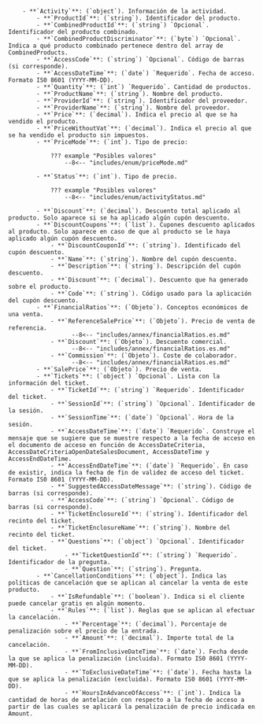         - **`Activity`**: (`object`). Información de la actividad.
            - **`ProductId`**: (`string`). Identificador del producto.
            - **`CombinedProductId`**: (`string`) `Opcional`. Identificador del producto combinado.
            - **`CombinedProductDiscriminator`**: (`byte`) `Opcional`. Indica a qué producto combinado pertenece dentro del array de CombinedProducts.
            - **`AccessCode`**: (`string`) `Opcional`. Código de barras (si corresponde).
            - **`AccessDateTime`**: (`date`) `Requerido`. Fecha de acceso. Formato IS0 8601 (YYYY-MM-DD).
            - **`Quantity`**: (`int`) `Requerido`. Cantidad de productos.
            - **`ProductName`**: (`string`). Nombre del producto.
            - **`ProviderId`**: (`string`). Identificador del proveedor.
            - **`ProviderName`**: (`string`). Nombre del proveedor.
            - **`Price`**: (`decimal`). Indica el precio al que se ha vendido el producto.
            - **`PriceWithoutVat`**: (`decimal`). Indica el precio al que se ha vendido el producto sin impuestos.
            - **`PriceMode`**: (`int`). Tipo de precio:
        
                ??? example "Posibles valores"
                    --8<-- "includes/enum/priceMode.md"
        
            - **`Status`**: (`int`). Tipo de precio.
        
                ??? example "Posibles valores"
                    --8<-- "includes/enum/activityStatus.md"
          
            - **`Discount`**: (`decimal`). Descuento total aplicado al producto. Solo aparece si se ha aplicado algún cupón descuento.
            - **`DiscountCoupons`**: (`list`). Cupones descuento aplicados al producto. Solo aparece en caso de que al producto se le haya aplicado algún cupón descuento.
                - **`DiscountCouponId`**: (`string`). Identificado del cupón descuento.
                - **`Name`**: (`string`). Nombre del cupón descuento.
                - **`Description`**: (`string`). Descripción del cupón descuento.
                - **`Discount`**: (`decimal`). Descuento que ha generado sobre el producto.
                - **`Code`**: (`string`). Código usado para la aplicación del cupón descuento.
            - **`FinancialRatios`**: (`Objeto`). Conceptos económicos de una venta.
                - **`ReferenceSalePrice`**: (`Objeto`). Precio de venta de referencia.
                      --8<-- "includes/annex/financialRatios.es.md"
                - **`Discount`**: (`Objeto`). Descuento comercial.
                      --8<-- "includes/annex/financialRatios.es.md"
                - **`Commission`**: (`Objeto`). Coste de colaborador.
                      --8<-- "includes/annex/financialRatios.es.md"
            - **`SalePrice`**: (`Objeto`). Precio de venta.
            - **`Tickets`**: (`object`) `Opcional`. Lista con la información del ticket.
                - **`TicketId`**: (`string`) `Requerido`. Identificador del ticket.
                - **`SessionId`**: (`string`) `Opcional`. Identificador de la sesión.
                - **`SessionTime`**: (`date`) `Opcional`. Hora de la sesión.
                - **`AccessDateTime`**: (`date`) `Requerido`. Construye el mensaje que se sugiere que se muestre respecto a la fecha de acceso en el documento de acceso en función de AccessDateCriteria, AccessDateCriteriaOpenDateSalesDocument, AccessDateTime y AccessEndDateTime.
                - **`AccessEndDateTime`**: (`date`) `Requerido`. En caso de existir, indica la fecha de fin de validez de acceso del ticket. Formato IS0 8601 (YYYY-MM-DD).
                - **`SuggestedAccessDateMessage`**: (`string`). Código de barras (si corresponde).
                - **`AccessCode`**: (`string`) `Opcional`. Código de barras (si corresponde).
                - **`TicketEnclosureId`**: (`string`). Identificador del recinto del ticket.
                - **`TicketEnclosureName`**: (`string`). Nombre del recinto del ticket.
                - **`Questions`**: (`object`) `Opcional`. Identificador del ticket.
                    - **`TicketQuestionId`**: (`string`) `Requerido`. Identificador de la pregunta.
                    - **`Question`**: (`string`). Pregunta.
            - **`CancellationConditions`**: (`object`). Indica las políticas de cancelación que se aplican al cancelar la venta de este producto.
                - **`IsRefundable`**: (`boolean`). Indica si el cliente puede cancelar gratis en algún momento.
                - **`Rules`**: (`list`). Reglas que se aplican al efectuar la cancelación.
                    - **`Percentage`**: (`decimal`). Porcentaje de penalización sobre el precio de la entrada.
                    - **`Amount`**: (`decimal`). Importe total de la cancelación.
                    - **`FromInclusiveDateTime`**: (`date`). Fecha desde la que se aplica la penalización (incluida). Formato IS0 8601 (YYYY-MM-DD).
                    - **`ToExclusiveDateTime`**: (`date`). Fecha hasta la que se aplica la penalización (excluida). Formato IS0 8601 (YYYY-MM-DD).
                    - **`HoursInAdvanceOfAccess`**: (`int`). Indica la cantidad de horas de antelación con respecto a la fecha de acceso a partir de las cuales se aplicará la penalización de precio indicada en Amount.
